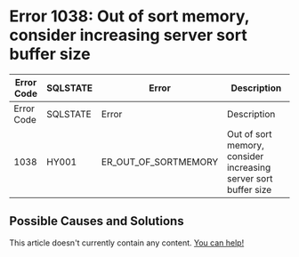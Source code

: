 
# Error 1038: Out of sort memory, consider increasing server sort buffer size


| Error Code | SQLSTATE | Error | Description |
| --- | --- | --- | --- |
| Error Code | SQLSTATE | Error | Description |
| 1038 | HY001 | ER_OUT_OF_SORTMEMORY | Out of sort memory, consider increasing server sort buffer size |




## Possible Causes and Solutions


This article doesn't currently contain any content. [You can help!](/en/writing-and-editing-knowledge-base-articles/)

